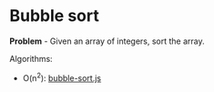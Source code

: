 # Bubble sort
**Problem** - Given an array of integers, sort the array.

Algorithms:
- O(n<sup>2</sup>): [bubble-sort.js](./bubble-sort.js)
